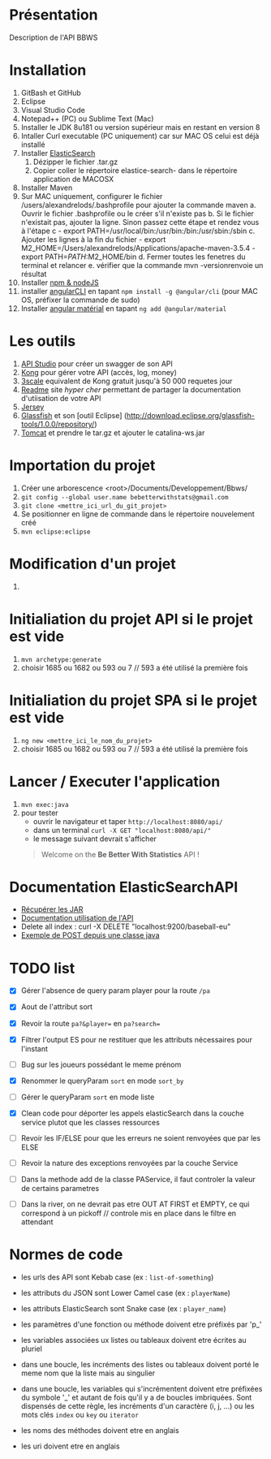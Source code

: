 
# Présentation

Description de l'API BBWS

# Installation
1. GitBash et GitHub
2. Eclipse
3. Visual Studio Code
4. Notepad++ (PC) ou Sublime Text (Mac)
5. Installer le JDK 8u181 ou version supérieur mais en restant en version 8
6. Intaller Curl executable (PC uniquement) car sur MAC OS celui est déjà installé
7. Installer [ElasticSearch](https://www.elastic.co/) 
    1. Dézipper le fichier .tar.gz
    2. Copier coller le répertoire elastice-search- dans le répertoire application de MACOSX
8. Installer Maven
9. Sur MAC uniquement, configurer le fichier /users/alexandrelods/.bashprofile pour ajouter la commande maven a. Ouvrir le fichier .bashprofile ou le créer s'il n'existe pas b. Si le fichier n'existait pas, ajouter la ligne. Sinon passez cette étape et rendez vous à l'étape c - export PATH=/usr/local/bin:/usr/bin:/bin:/usr/sbin:/sbin c. Ajouter les lignes à la fin du fichier - export M2_HOME=/Users/alexandrelods/Applications/apache-maven-3.5.4 - export PATH=$PATH:$M2_HOME/bin d. Fermer toutes les fenetres du terminal et relancer e. vérifier que la commande mvn -versionrenvoie un résultat
10. Installer [npm & nodeJS](https://nodejs.org/en/)
11. installer [angularCLI](https://cli.angular.io/) en tapant `npm install -g @angular/cli` (pour MAC OS, préfixer la commande de sudo)
12. Installer [angular matérial](https://material.angular.io/components/categories) en tapant `ng add @angular/material`

# Les outils
1. [API Studio](http://www.apistudio.io) pour créer un swagger de son API
2. [Kong](http://www.getkong.org) pour gérer votre API (accès, log, money)
3. [3scale](http://www.3scale.io) equivalent de Kong gratuit jusqu'à 50 000 requetes jour
4. [Readme](http://www.readme.io) site *hyper cher* permettant de partager la documentation d'utiisation de votre API
5. [Jersey](https://jersey.github.io/)
6. [Glassfish](https://javaee.github.io/glassfish/) et son [outil Eclipse] (http://download.eclipse.org/glassfish-tools/1.0.0/repository/)
7. [Tomcat](https://tomcat.apache.org/download-90.cgi) et prendre le tar.gz et ajouter le catalina-ws.jar



# Importation du projet
1. Créer une arborescence \<root\>/Documents/Developpement/Bbws/
2. `git config --global user.name bebetterwithstats@gmail.com`
3. `git clone <mettre_ici_url_du_git_projet>`
4. Se positionner en ligne de commande dans le répertoire nouvelement créé
5. `mvn eclipse:eclipse`

# Modification d'un projet
1. 


# Initialiation du projet API si le projet est vide
1. `mvn archetype:generate`
2. choisir 1685 ou 1682 ou 593 ou 7 // 593 a été utilisé la première fois


# Initialiation du projet SPA si le projet est vide
1. `ng new <mettre_ici_le_nom_du_projet>`
2. choisir 1685 ou 1682 ou 593 ou 7 // 593 a été utilisé la première fois


# Lancer / Executer l'application
1. `mvn exec:java`
2. pour tester
   - ouvrir le navigateur et taper `http://localhost:8080/api/`
   - dans un terminal `curl -X GET "localhost:8080/api/"`
   - le message suivant devrait s'afficher
   > Welcome on the <b>Be Better With Statistics</b> API !<br>


# Documentation ElasticSearchAPI
- [Récupérer les JAR](https://www.elastic.co/guide/en/elasticsearch/client/java-api/current/_maven_repository.html)
- [Documentation utilisation de l'API](https://www.elastic.co/guide/en/elasticsearch/client/java-api/current/index.html)
- Delete all index : curl -X DELETE "localhost:9200/baseball-eu"
- [Exemple de POST depuis une classe java](https://jersey.github.io/documentation/latest/client.html#client.ex.formpost)



# TODO list
- [x] Gérer l'absence de query param player pour la route `/pa`
- [x] Aout de l'attribut sort
- [x] Revoir la route `pa?&player=` en `pa?search=`
- [x] Filtrer l'output ES pour ne restituer que les attributs nécessaires pour l'instant
- [ ] Bug sur les joueurs possédant le meme prénom
- [x] Renommer le queryParam `sort` en mode `sort_by`
- [ ] Gérer le queryParam `sort` en mode liste
- [x] Clean code pour déporter les appels elasticSearch dans la couche service plutot que les classes ressources
- [ ] Revoir les IF/ELSE pour que les erreurs ne soient renvoyées que par les ELSE
- [ ] Revoir la nature des exceptions renvoyées par la couche Service
- [ ] Dans la methode add de la classe PAService, il faut controler la valeur de certains parametres
- [ ] Dans la river, on ne devrait pas etre OUT AT FIRST et EMPTY, ce qui correspond à un pickoff // controle mis en place dans le filtre en attendant


# Normes de code
- les urls des API sont Kebab case (ex : `list-of-something`)
- les attributs du JSON sont Lower Camel case (ex : `playerName`)
- les attributs ElasticSearch sont Snake case (ex : `player_name`)

- les paramètres d'une fonction ou méthode doivent etre préfixés par 'p_'
- les variables associées ux listes ou tableaux doivent etre écrites au pluriel
- dans une boucle, les incréments des listes ou tableaux doivent porté le meme nom que la liste mais au singulier
- dans une boucle, les variables qui s'incrémentent doivent etre préfixées du symbole '_' et autant de fois qu'il y a de boucles imbriquées. Sont dispensés de cette règle, les incréments d'un caractère (i, j, ...) ou les mots clés `index` ou `key` ou `iterator`
- les noms des méthodes doivent etre en anglais
- les uri doivent etre en anglais
